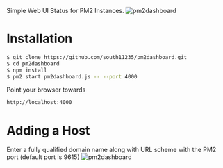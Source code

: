Simple Web UI Status for PM2 Instances.
![pm2dashboard](https://github.com/south11235/pm2dashboard/raw/master/pres/dashboard-screen1.png)
# Installation
````bash
$ git clone https://github.com/south11235/pm2dashboard.git
$ cd pm2dashboard
$ npm install
$ pm2 start pm2dashboard.js -- --port 4000
````
Point your browser towards
````bash
http://localhost:4000
````


# Adding a Host
Enter a fully qualified domain name along with URL scheme with the PM2 port (default port is 9615)
![pm2dashboard](https://github.com/south11235/pm2dashboard/raw/master/pres/dashboard-screen2.png)
